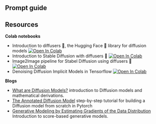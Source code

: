 ## Prompt guide


## Resources

**Colab notebooks**
- Introduction to diffusers 🧨, the Hugging Face 🤗 library for diffusion models [![Open In Colab](https://colab.research.google.com/assets/colab-badge.svg)](https://colab.research.google.com/github/huggingface/notebooks/blob/main/diffusers/diffusers_intro.ipynb)
- Introduction to Stable Diffusion with diffusers 🧨 [![Open In Colab](https://colab.research.google.com/assets/colab-badge.svg)](https://colab.research.google.com/github/huggingface/notebooks/blob/main/diffusers/stable_diffusion.ipynb)
- Image2Image pipeline for Stabel Diffusion using diffusers 🧨 [![Open In Colab](https://colab.research.google.com/assets/colab-badge.svg)](https://colab.research.google.com/github/patil-suraj/Notebooks/blob/master/image_2_image_using_diffusers.ipynb)
- Denoising Diffusion Implicit Models in Tensorflow [![Open In Colab](https://colab.research.google.com/assets/colab-badge.svg)](https://colab.research.google.com/github/keras-team/keras-io/blob/master/examples/generative/ipynb/ddim.ipynb)

**Blogs**
- [What are Diffusion Models?](https://lilianweng.github.io/posts/2021-07-11-diffusion-models/#nice) introduction to Diffusion models and mathematical derivations.
- [The Annotated Diffusion Model](https://huggingface.co/blog/annotated-diffusion) step-by-step tutorial for building a Diffusion model from scratch in Pytorch
- [Generative Modeling by Estimating Gradients of the Data Distribution](https://yang-song.net/blog/2021/score/) Introduction to score-based generative models.
